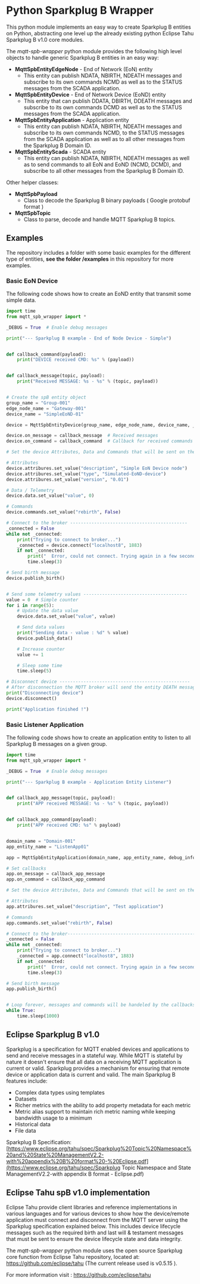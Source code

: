 # Python Sparkplug B Wrapper

This python module implements an easy way to create Sparkplug B entities on Python, abstracting one level up the already existing python Eclipse Tahu Sparkplug B v1.0 core modules.

The *mqtt-spb-wrapper* python module provides the following high level objects to handle generic Sparkplug B entities in an easy way:

- **MqttSpbEntityEdgeNode** - End of Network (EoN) entity 
  - This entity can publish NDATA, NBIRTH, NDEATH messages and subscribe to its own commands NCMD as well as to the STATUS messages from the SCADA application.
- **MqttSpbEntityDevice** - End of Network Device (EoND) entity 
  - This entity that can publish DDATA, DBIRTH, DDEATH messages and subscribe to its own commands DCMD as well as to the STATUS messages from the SCADA application.
- **MqttSpbEntityApplication** - Application entity 
  - This entity can publish NDATA, NBIRTH, NDEATH messages and subscribe to its own commands NCMD, to the STATUS messages from the SCADA application as well as to all other messages from the Sparkplug B Domain ID.
- **MqttSpbEntityScada** - SCADA entity 
  - This entity can publish NDATA, NBIRTH, NDEATH messages as well as to send commands to all EoN and EoND (NCMD, DCMD), and subscribe to all other messages from the Sparkplug B Domain ID.

Other helper classes:

- **MqttSpbPayload**
  - Class to decode the Sparkplug B binary payloads ( Google protobuf format )
- **MqttSpbTopic** 
  - Class to parse, decode and handle MQTT Sparkplug B topics.

## Examples

The repository includes a folder with some basic examples for the different type of entities, **see the folder /examples** in this repository for more examples.

### Basic EoN Device

The following code shows how to create an EoND entity that transmit some simple data.

```python
import time
from mqtt_spb_wrapper import *

_DEBUG = True  # Enable debug messages

print("--- Sparkplug B example - End of Node Device - Simple")


def callback_command(payload):
    print("DEVICE received CMD: %s" % (payload))


def callback_message(topic, payload):
    print("Received MESSAGE: %s - %s" % (topic, payload))


# Create the spB entity object
group_name = "Group-001"
edge_node_name = "Gateway-001"
device_name = "SimpleEoND-01"

device = MqttSpbEntityDevice(group_name, edge_node_name, device_name, _DEBUG)

device.on_message = callback_message  # Received messages
device.on_command = callback_command  # Callback for received commands

# Set the device Attributes, Data and Commands that will be sent on the DBIRTH message --------------------------

# Attributes
device.attribures.set_value("description", "Simple EoN Device node")
device.attribures.set_value("type", "Simulated-EoND-device")
device.attribures.set_value("version", "0.01")

# Data / Telemetry
device.data.set_value("value", 0)

# Commands
device.commands.set_value("rebirth", False)

# Connect to the broker --------------------------------------------
_connected = False
while not _connected:
    print("Trying to connect to broker...")
    _connected = device.connect("localhost8", 1883)
    if not _connected:
        print("  Error, could not connect. Trying again in a few seconds ...")
        time.sleep(3)

# Send birth message
device.publish_birth()


# Send some telemetry values ---------------------------------------
value = 0  # Simple counter
for i in range(5):
    # Update the data value
    device.data.set_value("value", value)

    # Send data values
    print("Sending data - value : %d" % value)
    device.publish_data()

    # Increase counter
    value += 1

    # Sleep some time
    time.sleep(5)

# Disconnect device -------------------------------------------------
# After disconnection the MQTT broker will send the entity DEATH message.
print("Disconnecting device")
device.disconnect()

print("Application finished !")
```



### Basic Listener Application

The following code shows how to create an application entity to listen to all Sparkplug B messages on a given group.

```python
import time
from mqtt_spb_wrapper import *

_DEBUG = True  # Enable debug messages

print("--- Sparkplug B example - Application Entity Listener")


def callback_app_message(topic, payload):
    print("APP received MESSAGE: %s - %s" % (topic, payload))


def callback_app_command(payload):
    print("APP received CMD: %s" % payload)


domain_name = "Domain-001"
app_entity_name = "ListenApp01"

app = MqttSpbEntityApplication(domain_name, app_entity_name, debug_info=_DEBUG)

# Set callbacks
app.on_message = callback_app_message
app.on_command = callback_app_command

# Set the device Attributes, Data and Commands that will be sent on the DBIRTH message --------------------------

# Attributes
app.attribures.set_value("description", "Test application")

# Commands
app.commands.set_value("rebirth", False)

# Connect to the broker----------------------------------------------------------------
_connected = False
while not _connected:
    print("Trying to connect to broker...")
    _connected = app.connect("localhost8", 1883)
    if not _connected:
        print("  Error, could not connect. Trying again in a few seconds ...")
        time.sleep(3)

# Send birth message
app.publish_birth()


# Loop forever, messages and commands will be handeled by the callbacks
while True:
    time.sleep(1000)
```



## Eclipse Sparkplug B v1.0

Sparkplug is a specification for MQTT enabled devices and applications to send and receive messages in a stateful way. While MQTT is stateful by nature it doesn't ensure that all data on a receiving MQTT application is current or valid. Sparkplug provides a mechanism for ensuring that remote device or application data is current and valid. The main Sparkplug B features include:

- Complex data types using templates
- Datasets
- Richer metrics with the ability to add property metadata for each metric
- Metric alias support to maintain rich metric naming while keeping bandwidth usage to a minimum
- Historical data
- File data

Sparkplug B Specification: [https://www.eclipse.org/tahu/spec/Sparkplug%20Topic%20Namespace%20and%20State%20ManagementV2.2-with%20appendix%20B%20format%20-%20Eclipse.pdf](https://www.eclipse.org/tahu/spec/Sparkplug Topic Namespace and State ManagementV2.2-with appendix B format - Eclipse.pdf)



## Eclipse Tahu spB v1.0 implementation

Eclipse Tahu provide client libraries and reference implementations in various languages and for various devices to show how the device/remote application must connect and disconnect from the MQTT server using the Sparkplug specification explained below.  This includes device lifecycle messages such as the required birth and last will & testament messages that must be sent to ensure the device lifecycle state and data integrity.

The *mqtt-spb-wrapper* python module uses the open source Sparkplug core function from Eclipse Tahu repository, located at: https://github.com/eclipse/tahu (The current release used is v0.5.15 ).

For more information visit : https://github.com/eclipse/tahu

